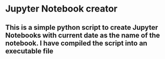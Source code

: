 # Jupyter Notebook creator

## This is a simple python script to create Jupyter Notebooks with current date as the name of the notebook. I have compiled the script into an executable file
